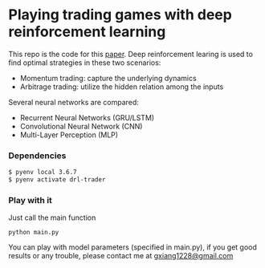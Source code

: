 
# **Playing trading games with deep reinforcement learning**

This repo is the code for this [paper](https://arxiv.org/abs/1803.03916). Deep reinforcement learing is used to find optimal strategies in these two scenarios:
* Momentum trading: capture the underlying dynamics
* Arbitrage trading: utilize the hidden relation among the inputs

Several neural networks are compared: 
* Recurrent Neural Networks (GRU/LSTM)
* Convolutional Neural Network (CNN)
* Multi-Layer Perception (MLP)

### Dependencies

```bash
$ pyenv local 3.6.7
$ pyenv activate drl-trader
```

### Play with it
Just call the main function

    python main.py

You can play with model parameters (specified in main.py), if you get good results or any trouble, please contact me at gxiang1228@gmail.com
